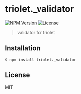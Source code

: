 # triolet._validator
[![NPM Version](http://img.shields.io/npm/v/triolet._validator.svg?style=flat-square)](https://www.npmjs.org/package/triolet._validator)
[![License](http://img.shields.io/badge/license-MIT-brightgreen.svg?style=flat-square)](http://mohayonao.mit-license.org/)
> validator for triolet

## Installation

```
$ npm install triolet._validator
```

## License

MIT
